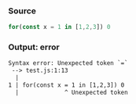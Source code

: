 ### Source
```js
for(const x = 1 in [1,2,3]) 0
```

### Output: error
```txt
Syntax error: Unexpected token `=`
 --> test.js:1:13
  |
1 | for(const x = 1 in [1,2,3]) 0
  |             ^ Unexpected token
```
